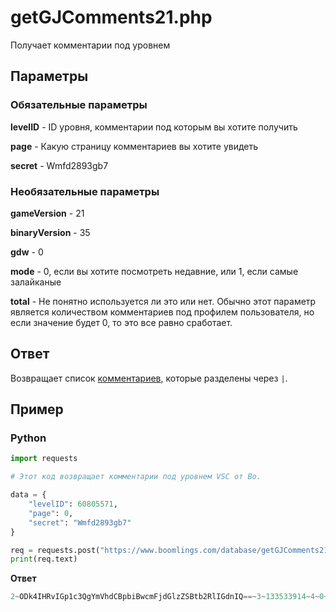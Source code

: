 # getGJComments21.php

Получает комментарии под уровнем

## Параметры

### Обязательные параметры

**levelID** - ID уровня, комментарии под которым вы хотите получить

**page** - Какую страницу комментариев вы хотите увидеть

**secret** - Wmfd2893gb7

### Необязательные параметры

**gameVersion** - 21

**binaryVersion** - 35

**gdw** - 0

**mode** - 0, если вы хотите посмотреть недавние, или 1, если самые залайканые 

**total** - Не понятно используется ли это или нет. Обычно этот параметр является количеством комментариев под профилем пользователя, но если значение будет 0, то это все равно сработает.

## Ответ

Возвращает список [комментариев](/resources/server/comment.md), которые разделены через `|`.

## Пример

<!-- tabs:start -->

### **Python**

```py
import requests

# Этот код возвращает комментарии под уровнем VSC от Bo.

data = {
    "levelID": 60805571,
    "page": 0,
    "secret": "Wmfd2893gb7"
}

req = requests.post("https://www.boomlings.com/database/getGJComments21.php", data=data)
print(req.text)
```

**Ответ**
```py
2~ODk4IHRvIGp1c3QgYmVhdCBpbiBwcmFjdGlzZSBtb2RlIGdnIQ==~3~133533914~4~0~7~0~10~0~9~2 minutes~6~31468976:1~depolo~9~41~10~25~11~10~14~1~15~0~16~13735168|2~bm8gY2xpcGVy~3~128127333~4~0~7~0~10~3~9~7 minutes~6~31468705:1~ghjking~9~35~10~15~11~5~14~3~15~2~16~13391416|2~d29yc3QgbGV2ZWwgaW4gdGhlIGdhbWU=~3~19792712~4~0~7~0~10~0~9~11 minutes~6~31468489:1~neondash223~9~44~10~3~11~15~14~1~15~0~16~7609353|2~SGFja2Vy~3~114829268~4~2~7~0~10~0~9~7 hours~6~31448450:1~ThomyTamato~9~35~10~16~11~12~14~4~15~0~16~13280260|2~Z2cgMSBhdHQgKEkgaGFja2VkIGFzIGEgam9rZSk=~3~57842991~4~-4~7~1~10~100~9~8 hours~6~31445587:1~redhotgamerrhg~9~11~10~11~11~5~14~0~15~0~16~8031689|2~aSBjYW50IA==~3~120037785~4~0~7~0~10~10~9~9 hours~6~31441402:1~spot1fy~9~17~10~40~11~41~14~6~15~0~16~11870350|2~cmlwIG1vYmlsZQ==~3~93559688~4~1~7~0~10~0~9~10 hours~6~31437014:1~RandomNameGMD~9~30~10~1~11~12~14~0~15~2~16~10079340|2~Z2cgRVogMiBhdHRlbXB0cyBvbiBtb2JpbGUgWEQ=~3~93957318~4~-4~7~1~10~100~9~10 hours~6~31435874:1~MixtureGD2~9~36~10~40~11~40~14~2~15~2~16~13427406|2~diBCbyB1c2VkIG5vc3Bpa2Ugc28gdGVjaG5pY2FsbHkgbm8=~3~119607081~4~-4~7~1~10~0~9~12 hours~6~31427765:1~DailyChatMoment~9~1~10~12~11~12~14~4~15~2~16~13696752|2~SSBhbSBCbyBJIHBhc3NlZCBpdCB3aXRoIG5vY2xpcCA6RA==~3~130487134~4~-5~7~1~10~100~9~13 hours~6~31421248:1~FernanDash488~9~22~10~9~11~11~14~1~15~0~16~13526460#5705:0:10
```

<!-- tabs:end -->